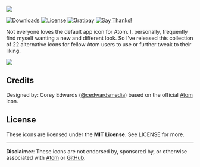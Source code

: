 ![](https://cdn.cedwardsmedia.com/images/atom-icns/logo.png)

[![Downloads](https://img.shields.io/github/downloads/cedwardsmedia/atom-icns/latest/total.svg?style=flat-square)]()
[![License](https://img.shields.io/badge/license-MIT-lightgrey.svg?style=flat-square "License")](./LICENSE)
[![Gratipay](https://img.shields.io/gratipay/cedwardsmedia.svg?style=flat-square "License")](https://gratipay.com/~cedwardsmedia/)
[![Say Thanks!](https://img.shields.io/badge/Say%20Thanks-!-1EAEDB.svg)](https://saythanks.io/to/cedwardsmedia)

Not everyone loves the default app icon for Atom. I, personally, frequently find myself wanting a new and different look. So I've released this collection of 22 alternative icons for fellow Atom users to use or further tweak to their liking.

![](https://cdn.cedwardsmedia.com/images/atom-icns/preview.png)

## Credits
Designed by: Corey Edwards ([@cedwardsmedia](https://www.twitter.com/cedwardsmedia)) based on the official [Atom](http://www.atom.io) icon.

## License
These icons are licensed under the **MIT License**. See LICENSE for more.

---
**Disclaimer**: These icons are not endorsed by, sponsored by, or otherwise associated with [Atom](http://www.atom.io) or [GitHub](https://github.com).

